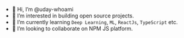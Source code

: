 - 👋 Hi, I’m @uday-whoami
- 👀 I’m interested in building open source projects.
- 🌱 I’m currently learning `Deep Learning`, `ML`, `ReactJs`, `TypeScript` etc.
- 💞️ I’m looking to collaborate on NPM JS platform.

<!---
uday-whoami/uday-whoami is a ✨ special ✨ repository because its `README.md` (this file) appears on your GitHub profile.
You can click the Preview link to take a look at your changes.
--->
